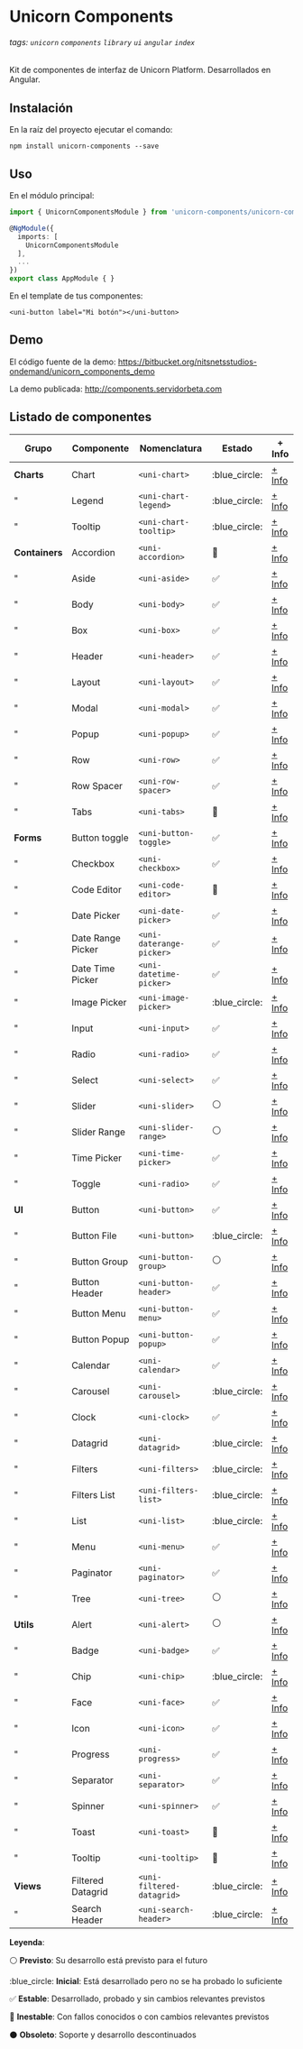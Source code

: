 Unicorn Components
==================
###### tags: `unicorn` `components` `library` `ui` `angular` `index`
Kit de componentes de interfaz de Unicorn Platform. Desarrollados en Angular.

## Instalación
En la raíz del proyecto ejecutar el comando:
```shell
npm install unicorn-components --save
```

## Uso
En el módulo principal:
```typescript
import { UnicornComponentsModule } from 'unicorn-components/unicorn-components';

@NgModule({
  imports: [
    UnicornComponentsModule
  ],
  ...
})
export class AppModule { }
```
En el template de tus componentes:
```htmlmixed
<uni-button label="Mi botón"></uni-button>
```

## Demo

El código fuente de la demo:
https://bitbucket.org/nitsnetsstudios-ondemand/unicorn_components_demo

La demo publicada:
http://components.servidorbeta.com


## Listado de componentes

| Grupo          | Componente        | Nomenclatura              | Estado              | + Info 
| -------------- | ----------------- | ------------------------- | ------------------- | ------- 
| **Charts**     | Chart             | `<uni-chart>`             | :blue_circle:       | [+ Info](src/components/charts/chart)
| "              | Legend            | `<uni-chart-legend>`      | :blue_circle:       | [+ Info](src/components/charts/chart-legend)
| "              | Tooltip           | `<uni-chart-tooltip>`     | :blue_circle:       | [+ Info](src/components/charts/chart-tooltip)
| **Containers** | Accordion         | `<uni-accordion>`         | :red_circle:        | [+ Info](src/components/containers/accordion)
| "              | Aside             | `<uni-aside>`             | :white_check_mark:  | [+ Info](src/components/containers/aside)
| "              | Body              | `<uni-body>`              | :white_check_mark:  | [+ Info](src/components/containers/body)
| "              | Box               | `<uni-box>`               | :white_check_mark:  | [+ Info](src/components/containers/box)
| "              | Header            | `<uni-header>`            | :white_check_mark:  | [+ Info](src/components/containers/header)
| "              | Layout            | `<uni-layout>`            | :white_check_mark:  | [+ Info](src/components/containers/layout)
| "              | Modal             | `<uni-modal>`             | :white_check_mark:  | [+ Info](src/components/containers/modal)
| "              | Popup             | `<uni-popup>`             | :white_check_mark:  | [+ Info](src/components/containers/popup)
| "              | Row               | `<uni-row>`               | :white_check_mark:  | [+ Info](src/components/containers/row)
| "              | Row Spacer        | `<uni-row-spacer>`        | :white_check_mark:  | [+ Info](src/components/containers/row-spacer)
| "              | Tabs              | `<uni-tabs>`              | :red_circle:        | [+ Info](src/components/containers/tabs)
| **Forms**      | Button toggle     | `<uni-button-toggle>`     | :white_check_mark:  | [+ Info](src/components/forms/button-toggle)
| "              | Checkbox          | `<uni-checkbox>`          | :white_check_mark:  | [+ Info](src/components/forms/checkbox)
| "              | Code Editor       | `<uni-code-editor>`       | :red_circle:        | [+ Info](src/components/forms/code-editor)
| "              | Date Picker       | `<uni-date-picker>`       | :white_check_mark:  | [+ Info](src/components/forms/date-picker)
| "              | Date Range Picker | `<uni-daterange-picker>`  | :white_check_mark:  | [+ Info](src/components/forms/daterange-picker)
| "              | Date Time Picker  | `<uni-datetime-picker>`   | :white_check_mark:  | [+ Info](src/components/forms/datetime-picker)
| "              | Image Picker      | `<uni-image-picker>`      | :blue_circle:       | [+ Info](src/components/forms/image-picker)
| "              | Input             | `<uni-input>`             | :white_check_mark:  | [+ Info](src/components/forms/input)
| "              | Radio             | `<uni-radio>`             | :white_check_mark:  | [+ Info](src/components/forms/radio)
| "              | Select            | `<uni-select>`            | :white_check_mark:  | [+ Info](src/components/forms/select)
| "              | Slider            | `<uni-slider>`            | :white_circle:      | [+ Info](src/components/forms/slider)
| "              | Slider Range      | `<uni-slider-range>`      | :white_circle:      | [+ Info](src/components/forms/slider-range)
| "              | Time Picker       | `<uni-time-picker>`       | :white_check_mark:  | [+ Info](src/components/forms/time-picker)
| "              | Toggle            | `<uni-radio>`             | :white_check_mark:  | [+ Info](src/components/forms/radio)
| **UI**         | Button            | `<uni-button>`            | :white_check_mark:  | [+ Info](src/components/ui/button)
| "              | Button File       | `<uni-button>`            | :blue_circle:       | [+ Info](src/components/ui/button)
| "              | Button Group      | `<uni-button-group>`      | :white_circle:      | [+ Info](src/components/ui/button-group)
| "              | Button Header     | `<uni-button-header>`     | :white_check_mark:  | [+ Info](src/components/ui/button-header)
| "              | Button Menu       | `<uni-button-menu>`       | :white_check_mark:  | [+ Info](src/components/ui/button-menu)
| "              | Button Popup      | `<uni-button-popup>`      | :white_check_mark:  | [+ Info](src/components/ui/button-popup)
| "              | Calendar          | `<uni-calendar>`          | :white_check_mark:  | [+ Info](src/components/ui/calendar)
| "              | Carousel          | `<uni-carousel>`          | :blue_circle:       | [+ Info](src/components/ui/carousel)
| "              | Clock             | `<uni-clock>`             | :white_check_mark:  | [+ Info](src/components/ui/clock)
| "              | Datagrid          | `<uni-datagrid>`          | :blue_circle:       | [+ Info](src/components/ui/datagrid)
| "              | Filters           | `<uni-filters>`           | :blue_circle:       | [+ Info](src/components/ui/filters)
| "              | Filters List      | `<uni-filters-list>`      | :blue_circle:       | [+ Info](src/components/ui/filters-list)
| "              | List              | `<uni-list>`              | :blue_circle:       | [+ Info](src/components/ui/list)
| "              | Menu              | `<uni-menu>`              | :white_check_mark:  | [+ Info](src/components/ui/menu)
| "              | Paginator         | `<uni-paginator>`         | :white_check_mark:  | [+ Info](src/components/ui/paginator)
| "              | Tree              | `<uni-tree>`              | :white_circle:      | [+ Info](src/components/ui/tree)
| **Utils**      | Alert             | `<uni-alert>`             | :white_circle:      | [+ Info](src/components/utils/alert)
| "              | Badge             | `<uni-badge>`             | :white_check_mark:  | [+ Info](src/components/utils/badge)
| "              | Chip              | `<uni-chip>`              | :blue_circle:       | [+ Info](src/components/utils/chip)
| "              | Face              | `<uni-face>`              | :white_check_mark:  | [+ Info](src/components/utils/face)
| "              | Icon              | `<uni-icon>`              | :white_check_mark:  | [+ Info](src/components/utils/icon)
| "              | Progress          | `<uni-progress>`          | :white_check_mark:  | [+ Info](src/components/utils/progress)
| "              | Separator         | `<uni-separator>`         | :white_check_mark:  | [+ Info](src/components/utils/separator)
| "              | Spinner           | `<uni-spinner>`           | :white_check_mark:  | [+ Info](src/components/utils/spinner)
| "              | Toast             | `<uni-toast>`             | :red_circle:        | [+ Info](src/components/utils/toast)
| "              | Tooltip           | `<uni-tooltip>`           | :red_circle:        | [+ Info](src/components/utils/tooltip)
| **Views**      | Filtered Datagrid | `<uni-filtered-datagrid>` | :blue_circle:       | [+ Info](src/components/views/filtered-datagrid)
| "              | Search Header     | `<uni-search-header>`     | :blue_circle:       | [+ Info](src/components/views/search-header)

**Leyenda**:

:white_circle: **Previsto**: Su desarrollo está previsto para el futuro

:blue_circle: **Inicial**: Está desarrollado pero no se ha probado lo suficiente

:white_check_mark: **Estable**: Desarrollado, probado y sin cambios relevantes previstos

:red_circle: **Inestable**: Con fallos conocidos o con cambios relevantes previstos

:black_circle: **Obsoleto**: Soporte y desarrollo descontinuados